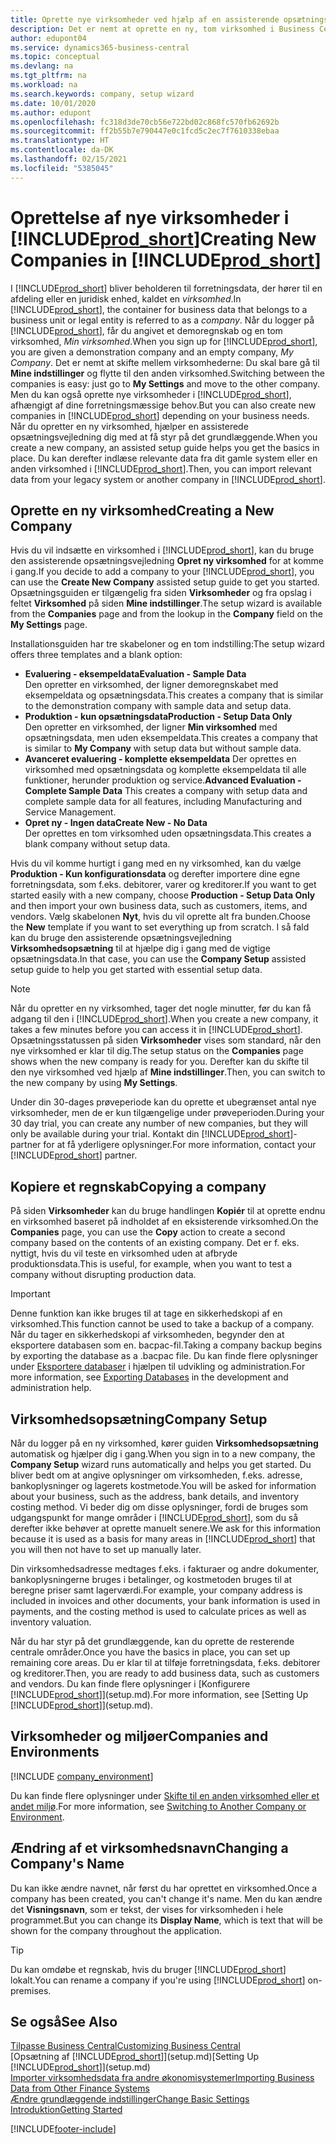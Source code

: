 ```yaml
---
title: Oprette nye virksomheder ved hjælp af en assisterende opsætningsvejledning | Microsoft Docs
description: Det er nemt at oprette en ny, tom virksomhed i Business Central. En assisterede opsætningsvejledning hjælper dig gennem trinene, og du kan indlæse eksisterende forretningsdata.
author: edupont04
ms.service: dynamics365-business-central
ms.topic: conceptual
ms.devlang: na
ms.tgt_pltfrm: na
ms.workload: na
ms.search.keywords: company, setup wizard
ms.date: 10/01/2020
ms.author: edupont
ms.openlocfilehash: fc318d3de70cb56e722bd02c868fc570fb62692b
ms.sourcegitcommit: ff2b55b7e790447e0c1fcd5c2ec7f7610338ebaa
ms.translationtype: HT
ms.contentlocale: da-DK
ms.lasthandoff: 02/15/2021
ms.locfileid: "5385045"
---
```

# <a name="creating-new-companies-in-prod_short"></a><span data-ttu-id="4693a-104">Oprettelse af nye virksomheder i [!INCLUDE[prod_short](includes/prod_short.md)]</span><span class="sxs-lookup"><span data-stu-id="4693a-104">Creating New Companies in [!INCLUDE[prod_short](includes/prod_short.md)]</span></span>

<span data-ttu-id="4693a-105">I [!INCLUDE[prod_short](includes/prod_short.md)] bliver beholderen til forretningsdata, der hører til en afdeling eller en juridisk enhed, kaldet en *virksomhed*.</span><span class="sxs-lookup"><span data-stu-id="4693a-105">In [!INCLUDE[prod_short](includes/prod_short.md)], the container for business data that belongs to a business unit or legal entity is referred to as a *company*.</span></span> <span data-ttu-id="4693a-106">Når du logger på [!INCLUDE[prod_short](includes/prod_short.md)], får du angivet et demoregnskab og en tom virksomhed, *Min virksomhed*.</span><span class="sxs-lookup"><span data-stu-id="4693a-106">When you sign up for [!INCLUDE[prod_short](includes/prod_short.md)], you are given a demonstration company and an empty company, *My Company*.</span></span> <span data-ttu-id="4693a-107">Det er nemt at skifte mellem virksomhederne: Du skal bare gå til **Mine indstillinger** og flytte til den anden virksomhed.</span><span class="sxs-lookup"><span data-stu-id="4693a-107">Switching between the companies is easy: just go to **My Settings** and move to the other company.</span></span> <span data-ttu-id="4693a-108">Men du kan også oprette nye virksomheder i [!INCLUDE[prod_short](includes/prod_short.md)], afhængigt af dine forretningsmæssige behov.</span><span class="sxs-lookup"><span data-stu-id="4693a-108">But you can also create new companies in [!INCLUDE[prod_short](includes/prod_short.md)] depending on your business needs.</span></span> <span data-ttu-id="4693a-109">Når du opretter en ny virksomhed, hjælper en assisterede opsætningsvejledning dig med at få styr på det grundlæggende.</span><span class="sxs-lookup"><span data-stu-id="4693a-109">When you create a new company, an assisted setup guide helps you get the basics in place.</span></span> <span data-ttu-id="4693a-110">Du kan derefter indlæse relevante data fra dit gamle system eller en anden virksomhed i [!INCLUDE[prod_short](includes/prod_short.md)].</span><span class="sxs-lookup"><span data-stu-id="4693a-110">Then, you can import relevant data from your legacy system or another company in [!INCLUDE[prod_short](includes/prod_short.md)].</span></span>  

## <a name="creating-a-new-company"></a><span data-ttu-id="4693a-111">Oprette en ny virksomhed</span><span class="sxs-lookup"><span data-stu-id="4693a-111">Creating a New Company</span></span>

<span data-ttu-id="4693a-112">Hvis du vil indsætte en virksomhed i [!INCLUDE[prod_short](includes/prod_short.md)], kan du bruge den assisterende opsætningsvejledning **Opret ny virksomhed** for at komme i gang.</span><span class="sxs-lookup"><span data-stu-id="4693a-112">If you decide to add a company to your [!INCLUDE[prod_short](includes/prod_short.md)], you can use the **Create New Company** assisted setup guide to get you started.</span></span> <span data-ttu-id="4693a-113">Opsætningsguiden er tilgængelig fra siden **Virksomheder** og fra opslag i feltet **Virksomhed** på siden **Mine indstillinger**.</span><span class="sxs-lookup"><span data-stu-id="4693a-113">The setup wizard is available from the **Companies** page and from the lookup in the **Company** field on the **My Settings** page.</span></span>  

<span data-ttu-id="4693a-114">Installationsguiden har tre skabeloner og en tom indstilling:</span><span class="sxs-lookup"><span data-stu-id="4693a-114">The setup wizard offers three templates and a blank option:</span></span>

- <span data-ttu-id="4693a-115">**Evaluering - eksempeldata**</span><span class="sxs-lookup"><span data-stu-id="4693a-115">**Evaluation - Sample Data**</span></span>  
    <span data-ttu-id="4693a-116">Den opretter en virksomhed, der ligner demoregnskabet med eksempeldata og opsætningsdata.</span><span class="sxs-lookup"><span data-stu-id="4693a-116">This creates a company that is similar to the demonstration company with sample data and setup data.</span></span>  
- <span data-ttu-id="4693a-117">**Produktion - kun opsætningsdata**</span><span class="sxs-lookup"><span data-stu-id="4693a-117">**Production - Setup Data Only**</span></span>  
    <span data-ttu-id="4693a-118">Den opretter en virksomhed, der ligner **Min virksomhed** med opsætningsdata, men uden eksempeldata.</span><span class="sxs-lookup"><span data-stu-id="4693a-118">This creates a company that is similar to **My Company** with setup data but without sample data.</span></span>
- <span data-ttu-id="4693a-119">**Avanceret evaluering - komplette eksempeldata** Der oprettes en virksomhed med opsætningsdata og komplette eksempeldata til alle funktioner, herunder produktion og service.</span><span class="sxs-lookup"><span data-stu-id="4693a-119">**Advanced Evaluation - Complete Sample Data** This creates a company with setup data and complete sample data for all features, including Manufacturing and Service Management.</span></span>
- <span data-ttu-id="4693a-120">**Opret ny - Ingen data**</span><span class="sxs-lookup"><span data-stu-id="4693a-120">**Create New - No Data**</span></span>  
    <span data-ttu-id="4693a-121">Der oprettes en tom virksomhed uden opsætningsdata.</span><span class="sxs-lookup"><span data-stu-id="4693a-121">This creates a blank company without setup data.</span></span>  

<span data-ttu-id="4693a-122">Hvis du vil komme hurtigt i gang med en ny virksomhed, kan du vælge **Produktion - Kun konfigurationsdata** og derefter importere dine egne forretningsdata, som f.eks. debitorer, varer og kreditorer.</span><span class="sxs-lookup"><span data-stu-id="4693a-122">If you want to get started easily with a new company, choose **Production - Setup Data Only** and then import your own business data, such as customers, items, and vendors.</span></span> <span data-ttu-id="4693a-123">Vælg skabelonen **Nyt**, hvis du vil oprette alt fra bunden.</span><span class="sxs-lookup"><span data-stu-id="4693a-123">Choose the **New** template if you want to set everything up from scratch.</span></span> <span data-ttu-id="4693a-124">I så fald kan du bruge den assisterende opsætningsvejledning **Virksomhedsopsætning** til at hjælpe dig i gang med de vigtige opsætningsdata.</span><span class="sxs-lookup"><span data-stu-id="4693a-124">In that case, you can use the **Company Setup** assisted setup guide to help you get started with essential setup data.</span></span>  

> [!NOTE]  
> <span data-ttu-id="4693a-125">Når du opretter en ny virksomhed, tager det nogle minutter, før du kan få adgang til den i [!INCLUDE[prod_short](includes/prod_short.md)].</span><span class="sxs-lookup"><span data-stu-id="4693a-125">When you create a new company, it takes a few minutes before you can access it in [!INCLUDE[prod_short](includes/prod_short.md)].</span></span> <span data-ttu-id="4693a-126">Opsætningsstatussen på siden **Virksomheder** vises som standard, når den nye virksomhed er klar til dig.</span><span class="sxs-lookup"><span data-stu-id="4693a-126">The setup status on the **Companies** page shows when the new company is ready for you.</span></span> <span data-ttu-id="4693a-127">Derefter kan du skifte til den nye virksomhed ved hjælp af **Mine indstillinger**.</span><span class="sxs-lookup"><span data-stu-id="4693a-127">Then, you can switch to the new company by using **My Settings**.</span></span>  

<span data-ttu-id="4693a-128">Under din 30-dages prøveperiode kan du oprette et ubegrænset antal nye virksomheder, men de er kun tilgængelige under prøveperioden.</span><span class="sxs-lookup"><span data-stu-id="4693a-128">During your 30 day trial, you can create any number of new companies, but they will only be available during your trial.</span></span> <span data-ttu-id="4693a-129">Kontakt din [!INCLUDE[prod_short](includes/prod_short.md)]-partner for at få yderligere oplysninger.</span><span class="sxs-lookup"><span data-stu-id="4693a-129">For more information, contact your [!INCLUDE[prod_short](includes/prod_short.md)] partner.</span></span>  

## <a name="copying-a-company"></a><span data-ttu-id="4693a-130">Kopiere et regnskab</span><span class="sxs-lookup"><span data-stu-id="4693a-130">Copying a company</span></span>

<span data-ttu-id="4693a-131">På siden **Virksomheder** kan du bruge handlingen **Kopiér** til at oprette endnu en virksomhed baseret på indholdet af en eksisterende virksomhed.</span><span class="sxs-lookup"><span data-stu-id="4693a-131">On the **Companies** page, you can use the **Copy** action to create a second company based on the contents of an existing company.</span></span> <span data-ttu-id="4693a-132">Det er f. eks. nyttigt, hvis du vil teste en virksomhed uden at afbryde produktionsdata.</span><span class="sxs-lookup"><span data-stu-id="4693a-132">This is useful, for example, when you want to test a company without disrupting production data.</span></span>

> [!Important]
> <span data-ttu-id="4693a-133">Denne funktion kan ikke bruges til at tage en sikkerhedskopi af en virksomhed.</span><span class="sxs-lookup"><span data-stu-id="4693a-133">This function cannot be used to take a backup of a company.</span></span> <span data-ttu-id="4693a-134">Når du tager en sikkerhedskopi af virksomheden, begynder den at eksportere databasen som en. bacpac-fil.</span><span class="sxs-lookup"><span data-stu-id="4693a-134">Taking a company backup begins by exporting the database as a .bacpac file.</span></span> <span data-ttu-id="4693a-135">Du kan finde flere oplysninger under [Eksportere databaser](/dynamics365/business-central/dev-itpro/administration/tenant-admin-center-database-export) i hjælpen til udvikling og administration.</span><span class="sxs-lookup"><span data-stu-id="4693a-135">For more information, see [Exporting Databases](/dynamics365/business-central/dev-itpro/administration/tenant-admin-center-database-export) in the development and administration help.</span></span>

## <a name="company-setup"></a><span data-ttu-id="4693a-136">Virksomhedsopsætning</span><span class="sxs-lookup"><span data-stu-id="4693a-136">Company Setup</span></span>

<span data-ttu-id="4693a-137">Når du logger på en ny virksomhed, kører guiden **Virksomhedsopsætning** automatisk og hjælper dig i gang.</span><span class="sxs-lookup"><span data-stu-id="4693a-137">When you sign in to a new company, the **Company Setup** wizard runs automatically and helps you get started.</span></span> <span data-ttu-id="4693a-138">Du bliver bedt om at angive oplysninger om virksomheden, f.eks. adresse, bankoplysninger og lagerets kostmetode.</span><span class="sxs-lookup"><span data-stu-id="4693a-138">You will be asked for information about your business, such as the address, bank details, and inventory costing method.</span></span> <span data-ttu-id="4693a-139">Vi beder dig om disse oplysninger, fordi de bruges som udgangspunkt for mange områder i [!INCLUDE[prod_short](includes/prod_short.md)], som du så derefter ikke behøver at oprette manuelt senere.</span><span class="sxs-lookup"><span data-stu-id="4693a-139">We ask for this information because it is used as a basis for many areas in [!INCLUDE[prod_short](includes/prod_short.md)] that you will then not have to set up manually later.</span></span>  

<span data-ttu-id="4693a-140">Din virksomhedsadresse medtages f.eks. i fakturaer og andre dokumenter, bankoplysningerne bruges i betalinger, og kostmetoden bruges til at beregne priser samt lagerværdi.</span><span class="sxs-lookup"><span data-stu-id="4693a-140">For example, your company address is included in invoices and other documents, your bank information is used in payments, and the costing method is used to calculate prices as well as inventory valuation.</span></span>  

<span data-ttu-id="4693a-141">Når du har styr på det grundlæggende, kan du oprette de resterende centrale områder.</span><span class="sxs-lookup"><span data-stu-id="4693a-141">Once you have the basics in place, you can set up remaining core areas.</span></span> <span data-ttu-id="4693a-142">Du er klar til at tilføje forretningsdata, f.eks. debitorer og kreditorer.</span><span class="sxs-lookup"><span data-stu-id="4693a-142">Then, you are ready to add business data, such as customers and vendors.</span></span> <span data-ttu-id="4693a-143">Du kan finde flere oplysninger i [Konfigurere [!INCLUDE[prod_short](includes/prod_short.md)]](setup.md).</span><span class="sxs-lookup"><span data-stu-id="4693a-143">For more information, see [Setting Up [!INCLUDE[prod_short](includes/prod_short.md)]](setup.md).</span></span>  

## <a name="companies-and-environments"></a><span data-ttu-id="4693a-144">Virksomheder og miljøer</span><span class="sxs-lookup"><span data-stu-id="4693a-144">Companies and Environments</span></span>

[!INCLUDE [company_environment](includes/company_environment.md)]

<span data-ttu-id="4693a-145">Du kan finde flere oplysninger under [Skifte til en anden virksomhed eller et andet miljø](ui-organization-switch.md).</span><span class="sxs-lookup"><span data-stu-id="4693a-145">For more information, see [Switching to Another Company or Environment](ui-organization-switch.md).</span></span> 

## <a name="changing-a-companys-name"></a><span data-ttu-id="4693a-146">Ændring af et virksomhedsnavn</span><span class="sxs-lookup"><span data-stu-id="4693a-146">Changing a Company's Name</span></span>

<span data-ttu-id="4693a-147">Du kan ikke ændre navnet, når først du har oprettet en virksomhed.</span><span class="sxs-lookup"><span data-stu-id="4693a-147">Once a company has been created, you can't change it's name.</span></span> <span data-ttu-id="4693a-148">Men du kan ændre det **Visningsnavn**, som er tekst, der vises for virksomheden i hele programmet.</span><span class="sxs-lookup"><span data-stu-id="4693a-148">But you can change its **Display Name**, which is text that will be shown for the company throughout the application.</span></span>  

> [!TIP]
> <span data-ttu-id="4693a-149">Du kan omdøbe et regnskab, hvis du bruger [!INCLUDE[prod_short](includes/prod_short.md)] lokalt.</span><span class="sxs-lookup"><span data-stu-id="4693a-149">You can rename a company if you're using [!INCLUDE[prod_short](includes/prod_short.md)] on-premises.</span></span>

## <a name="see-also"></a><span data-ttu-id="4693a-150">Se også</span><span class="sxs-lookup"><span data-stu-id="4693a-150">See Also</span></span>

[<span data-ttu-id="4693a-151">Tilpasse Business Central</span><span class="sxs-lookup"><span data-stu-id="4693a-151">Customizing Business Central</span></span>](ui-customizing-overview.md)  
<span data-ttu-id="4693a-152">[Opsætning af [!INCLUDE[prod_short](includes/prod_short.md)]](setup.md)</span><span class="sxs-lookup"><span data-stu-id="4693a-152">[Setting Up [!INCLUDE[prod_short](includes/prod_short.md)]](setup.md)</span></span>  
[<span data-ttu-id="4693a-153">Importer virksomhedsdata fra andre økonomisystemer</span><span class="sxs-lookup"><span data-stu-id="4693a-153">Importing Business Data from Other Finance Systems</span></span>](across-import-data-configuration-packages.md)  
[<span data-ttu-id="4693a-154">Ændre grundlæggende indstillinger</span><span class="sxs-lookup"><span data-stu-id="4693a-154">Change Basic Settings</span></span>](ui-change-basic-settings.md)  
[<span data-ttu-id="4693a-155">Introduktion</span><span class="sxs-lookup"><span data-stu-id="4693a-155">Getting Started</span></span>](product-get-started.md)  


[!INCLUDE[footer-include](includes/footer-banner.md)]